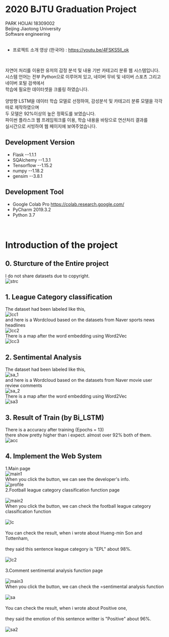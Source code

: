 # 2020 BJTU Graduation Project
PARK HOIJAI 18309002</br>
Beijing Jiaotong University</br>
Software engineering</br></br>


* 프로젝트 소개 영상 (한국어) : https://youtu.be/4FSKS5ll_ok
</br>

자연어 처리를 이용한 유저의 감정 분석 및 내용 기반 카테고리 분류 웹 시스템입니다.</br>
시스템 언어는 전부 Python으로 이루어져 있고, 네이버 무비 및 네이버 스포츠 그리고 네이버 포털 검색에서</br>
학습에 필요한 데이터셋을 크롤링 하였습니다.</br></br>
양방향 LSTM을 데이터 학습 모델로 선정하여, 감성분석 및 카테고리 분류 모델을 각각 따로 제작하였으며</br>
두 모델은 92%이상의 높은 정확도를 보였습니다.</br>
파이썬 플라스크 웹 프레임워크를 이용, 학습 내용을 바탕으로 연산처리 결과를</br>
실시간으로 서빙하여 웹 페이지에 보여주었습니다.</br>

## Development Version
* Flask --1.1.1
* SQAlchemy --1.3.1
* Tensorflow --1.15.2
* numpy --1.18.2
* gensim --3.8.1

## Development Tool
* Google Colab Pro https://colab.research.google.com/
* PyCharm 2019.3.2
* Python 3.7
</br>

# Introduction of the project

## 0. Sturcture of the Entire project
I do not share datasets due to copyright.
</br>
![strc](https://github.com/par3k/Graduation/blob/master/img/structure%20of%20the%20entire%20system.png)
</br>
## 1. League Category classification
The dataset had been labeled like this,</br>
![lcc1](https://github.com/par3k/Graduation/blob/master/img/%EC%B6%95%EA%B5%AC%EB%A6%AC%EA%B7%B8%20%EB%8D%B0%EC%9D%B4%ED%84%B0%20%EB%B6%84%EB%A5%98.png)
</br>
and here is a Wordcloud based on the datasets from Naver sports news headlines
</br>
![lcc2](https://github.com/par3k/Graduation/blob/master/img/%EC%B6%95%EA%B5%AC%EB%A6%AC%EA%B7%B8%20%EC%9B%8C%EB%93%9C%ED%81%B4%EB%9D%BC%EC%9A%B0%EB%93%9C.png)
</br>
There is a map after the word embedding using Word2Vec
</br>
![lcc3](https://github.com/par3k/Graduation/blob/master/img/%EC%B6%95%EA%B5%AC%EB%A6%AC%EA%B7%B8%20%EC%A7%80%EB%8F%84.png)
</br>
## 2. Sentimental Analysis
The dataset had been labeled like this,</br>
![sa_1](https://github.com/par3k/Graduation/blob/master/img/%EA%B0%90%EC%A0%95%EB%B6%84%EC%84%9D%20%EB%8D%B0%EC%9D%B4%ED%84%B0%20%EB%B6%84%EB%A5%98.png)
</br>
and here is a Wordcloud based on the datasets from Naver movie user review comments
</br>
![sa_2](https://github.com/par3k/Graduation/blob/master/img/%EA%B0%90%EC%A0%95%EB%B6%84%EC%84%9D%20%EC%9B%8C%EB%93%9C%ED%81%B4%EB%9D%BC%EC%9A%B0%EB%93%9C.png)
</br>
There is a map after the word embedding using Word2Vec
</br>
![sa3](https://github.com/par3k/Graduation/blob/master/img/%EA%B0%90%EC%A0%95%EB%B6%84%EC%84%9D%20%EC%A7%80%EB%8F%84.png)
</br>
## 3. Result of Train (by Bi_LSTM)
There is a accuracy after training (Epochs = 13)
</br> there show pretty higher than i expect. almost over 92% both of them.
</br>
![acc](https://github.com/par3k/Graduation/blob/master/img/accuracy.png)
</br>
## 4. Implement the Web System
1.Main page
</br>
![main1](https://github.com/par3k/Graduation/blob/master/img/1.%20main.png)
</br>
When you click the button, we can see the developer's info.
</br>
![profile](https://github.com/par3k/Graduation/blob/master/img/2.%20profile.png)
</br>
2.Football league category classification function page
</br>
</br>
![main2](https://github.com/par3k/Graduation/blob/master/img/3.%20main2.png)
</br>
When you click the button, we can check the football league category classification function
</br>
</br>
![lc](https://github.com/par3k/Graduation/blob/master/img/4.%20league_classifier.png)
</br>
</br>
You can check the result, when i wrote about Hueng-min Son and Tottenham,
</br>
</br>
they said this sentence league category is "EPL" about 98%.
</br>
</br>
![lc2](https://github.com/par3k/Graduation/blob/master/img/5.%20league_classifier_result.png)
</br>
</br>
3.Comment sentimental analysis function page
</br>
</br>
![main3](https://github.com/par3k/Graduation/blob/master/img/6.%20main3.png)
</br>
When you click the button, we can check the =sentimental analysis function
</br>
</br>
![sa](https://github.com/par3k/Graduation/blob/master/img/7.%20sentimental_analysis.png)
</br>
</br>
You can check the result, when i wrote about Positive one,
</br>
</br>
they said the emotion of this sentence writter is "Positive" about 96%.
</br>
</br>
![sa2](https://github.com/par3k/Graduation/blob/master/img/8.%20sentimental_analysis_result.png)
</br>
</br>
